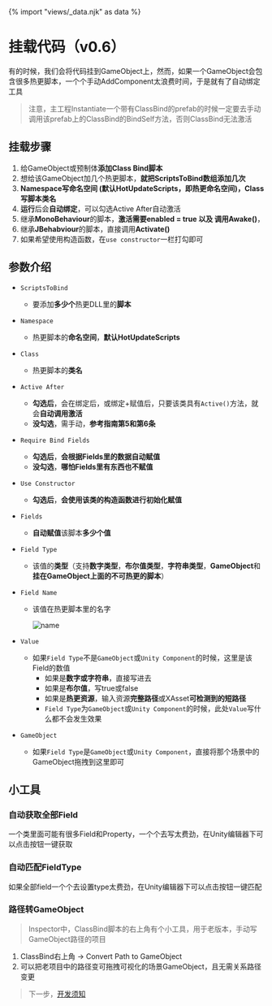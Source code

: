 {% import "views/_data.njk" as data %}

# 挂载代码（v0.6）
有的时候，我们会将代码挂到GameObject上，然而，如果一个GameObject会包含很多热更脚本，一个个手动AddComponent太浪费时间，于是就有了自动绑定工具

> 注意，主工程Instantiate一个带有ClassBind的prefab的时候一定要去手动调用该prefab上的ClassBind的BindSelf方法，否则ClassBind无法激活

## 挂载步骤
1. 给GameObject或预制体**添加Class Bind脚本**
2. 想给该GameObject加几个热更脚本，**就把ScriptsToBind数组添加几次**
3. **Namespace写命名空间 (默认HotUpdateScripts，即热更命名空间)，Class写脚本类名**
4. **运行**后会**自动绑定**，可以勾选Active After自动激活
5. 继承**MonoBehaviour**的脚本，**激活需要enabled = true 以及 调用Awake()**，
6. 继承**JBehabviour**的脚本，直接调用**Activate()**
7. 如果希望使用构造函数，在```use constructor```一栏打勾即可

## 参数介绍

- ```ScriptsToBind```

  - 要添加**多少个**热更DLL里的**脚本**

- ```Namespace```

  - 热更脚本的**命名空间**，**默认HotUpdateScripts**

- ```Class```

  - 热更脚本的**类名**

- ```Active After```

  - **勾选后**，会在绑定后，或绑定+赋值后，只要该类具有```Active()```方法，就会**自动调用激活**
  - **没勾选**，需手动，**参考指南第5和第6条**

- ```Require Bind Fields```

  - **勾选后**，**会根据Fields里的数据自动赋值**
  - **没勾选**，**哪怕Fields里有东西也不赋值**

- ```Use Constructor```

  - **勾选后**，**会使用该类的构造函数进行初始化赋值**

- ```Fields```

  - **自动赋值**该脚本**多少个值**

- ```Field Type```

  - 该值的**类型**（支持**数字类型**，**布尔值类型**，**字符串类型**，**GameObject**和**挂在GameObject上面的不可热更的脚本**）

- ```Field Name```

  - 该值在热更脚本里的名字

    ![name](https://s1.ax1x.com/2020/09/05/wEyk9K.png)

- ```Value```

  - 如果```Field Type```不是```GameObject```或```Unity Component```的时候，这里是该Field的数值
    - 如果是**数字或字符串**，直接写进去
    - 如果是**布尔值**，写true或false
    - 如果是**热更资源**，输入资源**完整路径**或XAsset**可检测到的短路径**
    - ```Field Type```为```GameObject```或```Unity Component```的时候，此处```Value```写什么都不会发生效果
- ```GameObject```
    - 如果```Field Type```是```GameObject```或```Unity Component```，直接将那个场景中的GameObject拖拽到这里即可


## 小工具

### 自动获取全部Field
一个类里面可能有很多Field和Property，一个个去写太费劲，在Unity编辑器下可以点击按钮一键获取

### 自动匹配FieldType
如果全部field一个个去设置type太费劲，在Unity编辑器下可以点击按钮一键匹配

### 路径转GameObject
> Inspector中，ClassBind脚本的右上角有个小工具，用于老版本，手动写GameObject路径的项目
1. ClassBind右上角 -> Convert Path to GameObject
2. 可以把老项目中的路径变可拖拽可视化的场景GameObject，且无需关系路径变更


> 下一步，[开发须知](guide-v0-6.html)
